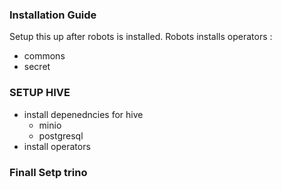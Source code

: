### Installation Guide
Setup this up after robots is installed.
Robots installs operators : 
- commons
- secret

### SETUP HIVE
- install depenedncies for hive
    - minio
    - postgresql
- install operators

### Finall Setp trino
